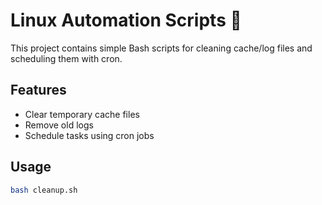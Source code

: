 # Linux Automation Scripts 🐧
This project contains simple Bash scripts for cleaning cache/log files and scheduling them with cron.

## Features
- Clear temporary cache files
- Remove old logs
- Schedule tasks using cron jobs

## Usage
```bash
bash cleanup.sh

